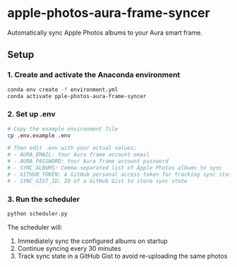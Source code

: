 # apple-photos-aura-frame-syncer

Automatically sync Apple Photos albums to your Aura smart frame.

## Setup

### 1. Create and activate the Anaconda environment
```sh
conda env create -f environment.yml
conda activate pple-photos-aura-frame-syncer
```

### 2. Set up .env
```sh
# Copy the example environment file
cp .env.example .env

# Then edit .env with your actual values:
# - AURA_EMAIL: Your Aura frame account email
# - AURA_PASSWORD: Your Aura frame account password
# - SYNC_ALBUMS: Comma-separated list of Apple Photos albums to sync
# - GITHUB_TOKEN: A GitHub personal access token for tracking sync state
# - SYNC_GIST_ID: ID of a GitHub Gist to store sync state
```

### 3. Run the scheduler
```sh
python scheduler.py
```

The scheduler will:
1. Immediately sync the configured albums on startup
2. Continue syncing every 30 minutes
3. Track sync state in a GitHub Gist to avoid re-uploading the same photos